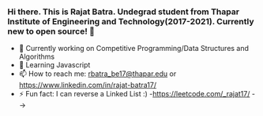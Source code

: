 ### Hi there. This is Rajat Batra. Undegrad student from Thapar Institute of Engineering and Technology(2017-2021). Currently new to open source! 👋




- 🔭 Currently working on Competitive Programming/Data Structures and Algorithms
- 🌱 Learning Javascript
- 📫 How to reach me: rbatra_be17@thapar.edu or https://www.linkedin.com/in/rajat-batra17/
- ⚡ Fun fact: I can reverse a Linked List :)
-https://leetcode.com/_rajat17/
-->
